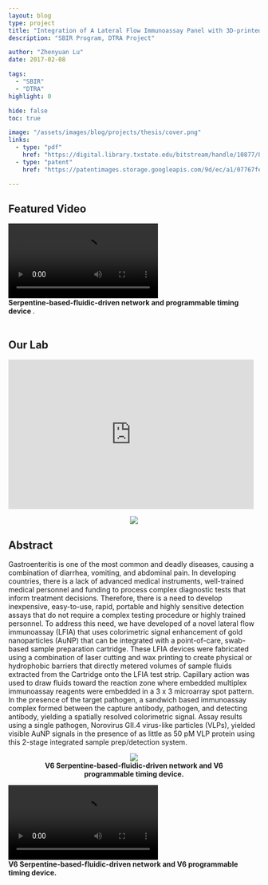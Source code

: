 ```yaml
---
layout: blog
type: project
title: "Integration of A Lateral Flow Immunoassay Panel with 3D-printed and Laser-cut Cartridge for Gastroenteritis"
description: "SBIR Program, DTRA Project"

author: "Zhenyuan Lu"
date: 2017-02-08

tags:
  - "SBIR"
  - "DTRA"
highlight: 0

hide: false
toc: true

image: "/assets/images/blog/projects/thesis/cover.png"
links:
  - type: "pdf"
    href: "https://digital.library.txstate.edu/bitstream/handle/10877/8290/LU-THESIS-2017.pdf"
  - type: "patent"
    href: "https://patentimages.storage.googleapis.com/9d/ec/a1/07767fef233412/US20180214865A1.pdf"

---
```



## Featured Video

<div class ="center">
  <video controls autoplay style="max-width:70%;">
    <source type="video/mp4" src="{{ "/assets/images/blog/projects/thesis/lfia.mp4" | relative_url }}" />
  </video>
  <figcaption>
  <strong> 
  Serpentine-based-fluidic-driven network and programmable timing device 
  </strong>.
  </figcaption>
</div>
<br>

## Our Lab

<div class="embed-container center">
<iframe width="492" height="300" 
src="https://www.youtube.com/embed/fDivwABr90I" 
frameborder="0" allowfullscreen>
</iframe>
</div>


<center  class="l-page">
  <figure style="max-width:80%;">
    <img src="{{ '/assets/images/blog/projects/thesis/sponsorships.jpg' | relative_url }}"  />

  </figure>
</center>



## Abstract
<p>
Gastroenteritis is one of the most common and deadly diseases, causing a combination of diarrhea, vomiting, and abdominal pain. In developing countries, there is a lack of advanced medical instruments, well-trained medical personnel and funding to process complex diagnostic tests that inform treatment decisions. Therefore, there is a need to develop inexpensive, easy-to-use, rapid, portable and highly sensitive detection assays that do not require a complex testing procedure or highly trained personnel. To address this need, we have developed of a novel lateral flow immunoassay (LFIA) that uses colorimetric signal enhancement of gold nanoparticles (AuNP) that can be integrated with a point-of-care, swab-based sample preparation cartridge. These LFIA devices were fabricated using a combination of laser cutting and wax printing to create physical or hydrophobic barriers that directly metered volumes of sample fluids extracted from the Cartridge onto the LFIA test strip. Capillary action was used to draw fluids toward the reaction zone where embedded multiplex immunoassay reagents were embedded in a 3 x 3 microarray spot pattern. In the presence of the target pathogen, a sandwich based immunoassay complex formed between the capture antibody, pathogen, and detecting antibody, yielding a spatially resolved colorimetric signal. Assay results using a single pathogen, Norovirus GII.4 virus-like particles (VLPs), yielded visible AuNP signals in the presence of as little as 50 pM VLP protein using this 2-stage integrated sample prep/detection system.
</p>

<center>
  <figure style="max-width:80%;">
    <img src="{{ '/assets/images/blog/projects/thesis/lfia_v7.png' | relative_url }}"  />
    <figcaption>
      <strong> V6 Serpentine-based-fluidic-driven network and V6 programmable timing device. </strong>
    </figcaption>
  </figure>
</center>

<div class ="center">
  <video controls style="max-width:70%;">
    <source type="video/mp4" 
    src="{{ "/assets/images/blog/projects/thesis/lfia_v7.mp4" | relative_url }}" />
  </video>
  <figcaption>
    <strong> V6 Serpentine-based-fluidic-driven network and V6 programmable timing device. </strong>
  </figcaption>
</div>
<br>
